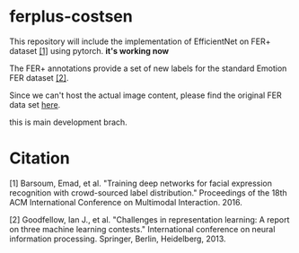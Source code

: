 # ferplus-costsen
This repository will include the implementation of EfficientNet on FER+ dataset [[1]](#1) using pytorch. **it's working now**

The FER+ annotations provide a set of new labels for the standard Emotion FER dataset [[2]](#2).

Since we can't host the actual image content, please find the original FER data set [here](https://www.kaggle.com/c/challenges-in-representation-learning-facial-expression-recognition-challenge/data).

this is main development brach.

# Citation

<a id="1">[1]</a> 
Barsoum, Emad, et al. "Training deep networks for facial expression recognition with crowd-sourced label distribution." Proceedings of the 18th ACM International Conference on Multimodal Interaction. 2016.

<a id="2">[2]</a> 
Goodfellow, Ian J., et al. "Challenges in representation learning: A report on three machine learning contests." International conference on neural information processing. Springer, Berlin, Heidelberg, 2013.



